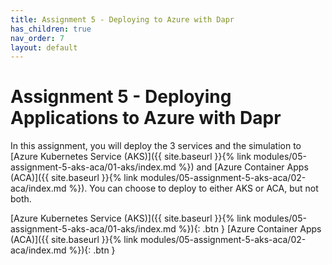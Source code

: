 ```yaml
---
title: Assignment 5 - Deploying to Azure with Dapr
has_children: true
nav_order: 7
layout: default
---
```


# Assignment 5 - Deploying Applications to Azure with Dapr

In this assignment, you will deploy the 3 services and the simulation to [Azure Kubernetes Service (AKS)]({{ site.baseurl }}{% link modules/05-assignment-5-aks-aca/01-aks/index.md %}) and [Azure Container Apps (ACA)]({{ site.baseurl }}{% link modules/05-assignment-5-aks-aca/02-aca/index.md %}). You can choose to deploy to either AKS or ACA, but not both.

<!-- ----------------------------- NAVIGATION ------------------------------ -->

<span class="fs-3">
[Azure Kubernetes Service (AKS)]({{ site.baseurl }}{% link modules/05-assignment-5-aks-aca/01-aks/index.md %}){: .btn }
</span>
<span class="fs-3">
[Azure Container Apps (ACA)]({{ site.baseurl }}{% link modules/05-assignment-5-aks-aca/02-aca/index.md %}){: .btn }
</span>
